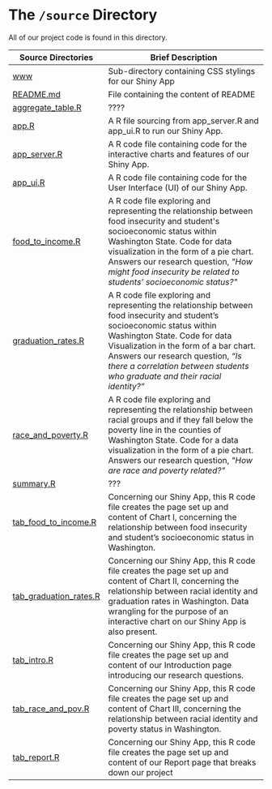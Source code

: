 # The `/source` Directory

All of our project code is found in this directory.

|Source Directories | Brief Description|
|---------------| -----------------|
| [www](./www) | Sub-directory containing CSS stylings for our Shiny App
| [README.md](./README.md) | File containing the content of README
| [aggregate_table.R](./xxx) | ????
|[app.R](./app.R) | A R file sourcing from app_server.R and app_ui.R to run our Shiny App.
|[app_server.R](./app_server.R) | A R code file containing code for the interactive charts and features of our Shiny App.
|[app_ui.R](./app_ui.R) | A R code file containing code for the User Interface (UI) of our Shiny App.
|[food_to_income.R](./food_to_income.R) | A R code file exploring and representing the relationship between food insecurity and student's socioeconomic status within Washington State. Code for data visualization in the form of a pie chart. Answers our research question, _"How might food insecurity be related to students’ socioeconomic status?"_
|[graduation_rates.R](./graduation_rates.R) | A R code file exploring and representing the relationship between food insecurity and student’s socioeconomic status within Washington State. Code for data Visualization in the form of a bar chart. Answers our research question, _“Is there a correlation between students who graduate and their racial identity?”_
|[race_and_poverty.R](./race_and_poverty.R) | A R code file exploring and representing the relationship between racial groups and if they fall below the poverty line in the counties of Washington State. Code for a data visualization in the form of a pie chart. Answers our research question, _"How are race and poverty related?"_
|[summary.R](./summary.R) | ???
|[tab_food_to_income.R](./tab_food_to_income.R) | Concerning our Shiny App, this R code file creates the page set up and content of Chart I, concerning the relationship between food insecurity and student’s socioeconomic status in Washington.
|[tab_graduation_rates.R](./tab_graduation_rates.R) | Concerning our Shiny App, this R code file creates the page set up and content of Chart II, concerning the relationship between racial identity and graduation rates in Washington. Data wrangling for the purpose of an interactive chart on our Shiny App is also present.
|[tab_intro.R](./tab_intro.R) | Concerning our Shiny App, this R code file creates the page set up and content of our Introduction page introducing our research questions.
|[tab_race_and_pov.R](./tab_race_and_pov.R) | Concerning our Shiny App, this R code file creates the page set up and content of Chart III, concerning the relationship between racial identity and poverty status in Washington.
|[tab_report.R](./tab_report.R) | Concerning our Shiny App, this R code file creates the page set up and content of our Report page that breaks down our project

